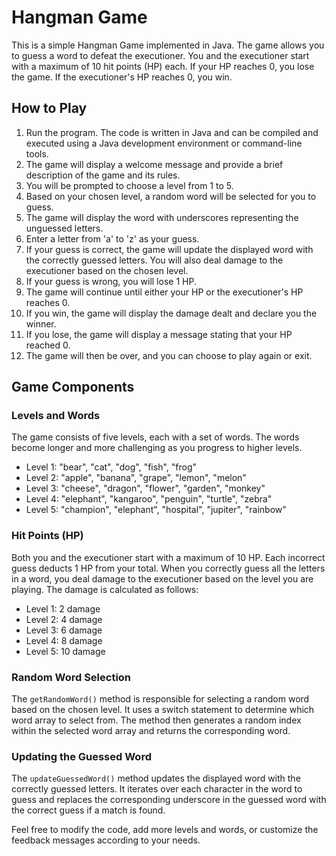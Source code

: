 # Hangman Game
This is a simple Hangman Game implemented in Java. The game allows you to guess a word to defeat the executioner. You and the executioner start with a maximum of 10 hit points (HP) each. If your HP reaches 0, you lose the game. If the executioner's HP reaches 0, you win.

## How to Play
1. Run the program. The code is written in Java and can be compiled and executed using a Java development environment or command-line tools.
2. The game will display a welcome message and provide a brief description of the game and its rules.
3. You will be prompted to choose a level from 1 to 5.
4. Based on your chosen level, a random word will be selected for you to guess.
5. The game will display the word with underscores representing the unguessed letters.
6. Enter a letter from 'a' to 'z' as your guess.
7. If your guess is correct, the game will update the displayed word with the correctly guessed letters. You will also deal damage to the executioner based on the chosen level.
8. If your guess is wrong, you will lose 1 HP.
9. The game will continue until either your HP or the executioner's HP reaches 0.
10. If you win, the game will display the damage dealt and declare you the winner.
11. If you lose, the game will display a message stating that your HP reached 0.
12. The game will then be over, and you can choose to play again or exit.

## Game Components

### Levels and Words
The game consists of five levels, each with a set of words. The words become longer and more challenging as you progress to higher levels.

- Level 1: "bear", "cat", "dog", "fish", "frog"
- Level 2: "apple", "banana", "grape", "lemon", "melon"
- Level 3: "cheese", "dragon", "flower", "garden", "monkey"
- Level 4: "elephant", "kangaroo", "penguin", "turtle", "zebra"
- Level 5: "champion", "elephant", "hospital", "jupiter", "rainbow"

### Hit Points (HP)
Both you and the executioner start with a maximum of 10 HP. Each incorrect guess deducts 1 HP from your total. When you correctly guess all the letters in a word, you deal damage to the executioner based on the level you are playing. The damage is calculated as follows:

- Level 1: 2 damage
- Level 2: 4 damage
- Level 3: 6 damage
- Level 4: 8 damage
- Level 5: 10 damage

### Random Word Selection
The `getRandomWord()` method is responsible for selecting a random word based on the chosen level. It uses a switch statement to determine which word array to select from. The method then generates a random index within the selected word array and returns the corresponding word.

### Updating the Guessed Word
The `updateGuessedWord()` method updates the displayed word with the correctly guessed letters. It iterates over each character in the word to guess and replaces the corresponding underscore in the guessed word with the correct guess if a match is found.

Feel free to modify the code, add more levels and words, or customize the feedback messages according to your needs.
